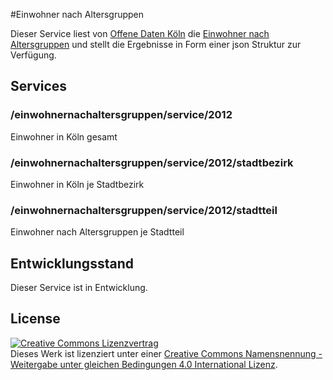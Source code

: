 #Einwohner nach Altersgruppen

Dieser Service liest von [Offene Daten Köln](http://www.offenedaten-koeln.de/) die [Einwohner nach Altersgruppen](http://www.offenedaten-koeln.de/dataset/einwohner-nach-altersgruppen) und stellt die Ergebnisse in Form einer json Struktur zur Verfügung.

## Services

### /einwohnernachaltersgruppen/service/2012

Einwohner in K&ouml;ln gesamt

### /einwohnernachaltersgruppen/service/2012/stadtbezirk

Einwohner in K&ouml;ln je Stadtbezirk

### /einwohnernachaltersgruppen/service/2012/stadtteil

Einwohner nach Altersgruppen je Stadtteil

## Entwicklungsstand

Dieser Service ist in Entwicklung.

## License

<a rel="license" href="http://creativecommons.org/licenses/by-sa/4.0/"><img alt="Creative Commons Lizenzvertrag" style="border-width:0" src="https://i.creativecommons.org/l/by-sa/4.0/88x31.png" /></a><br />Dieses Werk ist lizenziert unter einer <a rel="license" href="http://creativecommons.org/licenses/by-sa/4.0/">Creative Commons Namensnennung - Weitergabe unter gleichen Bedingungen 4.0 International Lizenz</a>.